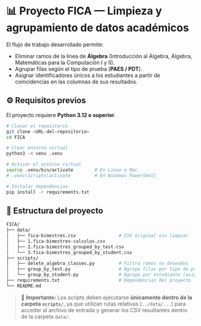 # 📊 Proyecto FICA — Limpieza y agrupamiento de datos académicos

El flujo de trabajo desarrollado permite:
- Eliminar ramos de la línea de **Álgebra** (Introducción al Álgebra, Álgebra, Matemáticas para la Computación I y II).
- Agrupar filas según el tipo de prueba (**PAES / PDT**).
- Asignar identificadores únicos a los estudiantes a partir de coincidencias en las columnas de sus resultados.

## ⚙️ Requisitos previos

El proyecto requiere **Python 3.12 o superior**.  

```bash
# Clonar el repositorio
git clone <URL-del-repositorio>
cd FICA

# Crear entorno virtual
python3 -m venv .venv

# Activar el entorno virtual
source .venv/bin/activate        # En Linux o Mac
# .venv\Scripts\activate         # En Windows PowerShell

# Instalar dependencias
pip install -r requirements.txt
```

## 📁 Estructura del proyecto

```bash
FICA/
├── data/
│   ├── fica-bimestres.csv                # CSV original sin limpiar
│   ├── 1.fica-bimestres-calculus.csv     
│   ├── 2.fica-bimestres_grouped_by_test.csv
│   └── 3.fica-bimestres_grouped_by_student.csv
├── scripts/
│   ├── delete_algebra_classes.py         # Filtra ramos no deseados
│   ├── group_by_test.py                  # Agrupa filas por tipo de prueba (PAES / PDT)
│   └── group_by_student.py               # Agrupa por estudiante (asigna IDs)
├── requirements.txt                      # Dependencias del proyecto
└── README.md
```

> 🧠 **Importante:**
> Los scripts deben ejecutarse **únicamente dentro de la carpeta `scripts/`**, ya que utilizan rutas relativas (`../data/...`) para acceder al archivo de entrada y generar los CSV resultantes dentro de la carpeta `data/`.
